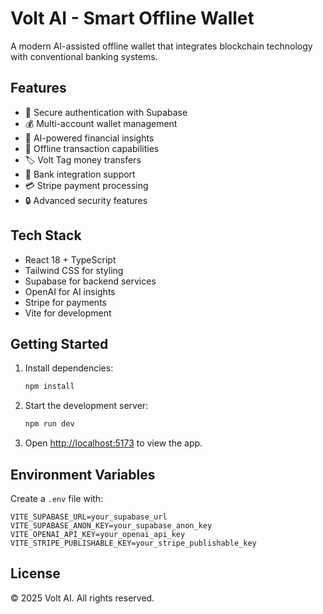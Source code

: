# Volt AI - Smart Offline Wallet

A modern AI-assisted offline wallet that integrates blockchain technology with conventional banking systems.

## Features

- 🔐 Secure authentication with Supabase
- 💰 Multi-account wallet management
- 🤖 AI-powered financial insights
- 📱 Offline transaction capabilities
- 🏷️ Volt Tag money transfers
- 🏦 Bank integration support
- 💳 Stripe payment processing
- 🔒 Advanced security features

## Tech Stack

- React 18 + TypeScript
- Tailwind CSS for styling
- Supabase for backend services
- OpenAI for AI insights
- Stripe for payments
- Vite for development

## Getting Started

1. Install dependencies:
   ```bash
   npm install
   ```

2. Start the development server:
   ```bash
   npm run dev
   ```

3. Open [http://localhost:5173](http://localhost:5173) to view the app.

## Environment Variables

Create a `.env` file with:

```
VITE_SUPABASE_URL=your_supabase_url
VITE_SUPABASE_ANON_KEY=your_supabase_anon_key
VITE_OPENAI_API_KEY=your_openai_api_key
VITE_STRIPE_PUBLISHABLE_KEY=your_stripe_publishable_key
```

## License

© 2025 Volt AI. All rights reserved.